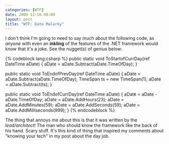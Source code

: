 ```yaml
---
categories: [WTF]
date: 2006-11-16 08:09
layout: post
title: "WTF: Date Malarky"
---
```

I don't think I'm going to need to say much about the following code, as <em>anyone</em> with even an <strong>inkling</strong> of the features of the .NET framework would know that it's a joke. See the nugget(s) of genius below:

{% codeblock lang:csharp %}
public static void ToStartofCurrDay(ref DateTime aDate)
{
	aDate = aDate.Subtract(aDate.TimeOfDay);
}

public static void ToEndofPrevDay(ref DateTime aDate)
{
	aDate = aDate.Subtract(aDate.TimeOfDay);
	TimeSpan ts = new TimeSpan(1);
	aDate = aDate.Subtract(ts);
}

public static void ToEndofCurrDay(ref DateTime aDate)
{
	aDate = aDate - aDate.TimeOfDay;
	aDate = aDate.AddHours(23);
	aDate = aDate.AddMinutes(59);
	aDate = aDate.AddSeconds(59);
	aDate = aDate.AddMilliseconds(999);
}
{% endcodeblock %}

The thing that annoys me about this is that it was written by the <em>lead/architect</em>! The man who should know the framework like the back of his hand. Scary stuff. It's this kind of thing that inspired my comments about "knowing your tech" in my post about the day job.
